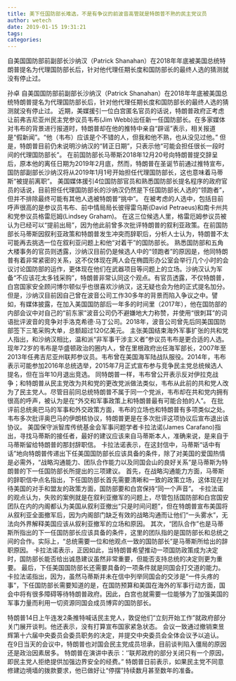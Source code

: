 ```yaml
---
title: 美下任国防部长难选，不是有争议的前波音高管就是特朗普不熟的民主党议员
author: wetech
date: 2019-01-15 19:31:21
tags: 
categories: 
---
```

自美国国防部前副部长沙纳汉（Patrick Shanahan）在2018年年底被美国总统特朗普提名为代理国防部长后，针对他代理任期长度和国防部长的最终人选的猜测就没有停止过。
<!-- more -->
孙卓
自美国国防部前副部长沙纳汉（Patrick Shanahan）在2018年年底被美国总统特朗普提名为代理国防部长后，针对他代理任期长度和国防部长的最终人选的猜测就没有停止过。
近期，美媒援引一位白宫匿名官员的话说，特朗普政府正考虑让前弗吉尼亚州民主党参议员韦布(Jim Webb)出任新一任国防部长。在多家媒体对韦布的背景进行报道时，特朗普却在他的推特中亲自“辟谣”表示，相关报道是“假新闻”。“他（韦布）应该是个不错的人，但我和他不熟，也从没见过他。”
但是，特朗普目前仍未说明沙纳汉的“转正日期”，只表示他“可能会担任很长一段时间的代理国防部长”。
在前国防部长马蒂斯2018年12月20号向特朗普提交辞呈后，原本他的离任日期为2019年2月底，然而，特朗普在圣诞节前通过推特宣布，国防部副部长沙纳汉将从2019年1月1号开始担任代理国防部长，这也意味着马蒂斯“被提前离职”。
美国媒体援引4位国防部官员和熟悉国防部长提名程序的政府官员的话说，目前担任代理国防部长的沙纳汉仍然是下任国防部长人选的“领跑者”，但并不排除最终可能有其他人选被特朗普“挑中”。
在被考虑的人选中，包括目前呼声很高的是参议员韦布、前中情局局长彼得雷乌斯(David Petraeus)和南卡州共和党参议员格雷厄姆(Lindsey Graham)。
在这三位候选人里，格雷厄姆参议员被认为已经可以“提前出局”，因为他此前曾多次批评特朗普的叙利亚政策。在前国防部长马蒂斯因叙利亚政策和特朗普发生冲突而辞职后，分析人士认为，特朗普不太可能再去挑选一位在叙利亚问题上和他“对着干”的国防部长。
熟悉国防部和五角大楼事务的官员则透露，沙纳汉目前仍是候选人中的“领跑者”的原因是，他同特朗普有着非常紧密的关系，这不仅体现在两人会在椭圆形办公室会举行几个小时的会议讨论国防部的运作，更体现在他们在武器项目等问题上的立场。沙纳汉认为军备“不应该花太多钱采购”，特朗普非常认同这个观点。有官员透露，不仅特朗普，白宫国家安全顾问博尔顿似乎也很喜欢沙纳汉，这无疑也会为他的正式提名加分。
但是，沙纳汉目前因自己曾在波音公司工作30多年的背景而陷入争议之中。譬如，有媒体披露，在加入美国国防部后一年多的时间里（2017年），他在国防部的内部会议中对自己的“前东家”波音公司仍不避嫌地大力称赞，并使用“很刺耳”的词语批评波音的竞争对手洛克希德·马丁公司。2018年，波音公司曾先后同美国国防部签下三笔采购大单，总额超过120亿美元。
主张美国结束海外军事扩张的共和党人指出，和沙纳汉相比，温和派“非军事干涉主义者”参议员韦布是更合适的人选。
现年72岁的韦布是华盛顿政治的圈内人，曾在里根政府出任海军部长，2007年至2013年任弗吉尼亚州联邦参议员。韦布曾在美国海军陆战队服役。2014年，韦布表示可能参加2016年总统选举，2015年7月正式宣布参与竞争民主党总统候选人提名，但在当年10月退出竞选。
同特朗普一样，韦布曾公开表示反对伊拉克战争；和特朗普从民主党改为共和党的更改党派做法类似，韦布从此前的共和党人改为了民主党人。尽管目前同总统特朗普不属于同一个党派，韦布却在共和党内拥有很高的呼声，被认为是在“外交和军事政策上和特朗普最有可能合拍的人”。
在批评前总统奥巴马的军事和外交政策方面，韦布的立场也和特朗普有多项类似之处。韦布多次批评奥巴马的伊朗核协议，特朗普更是在多次批评这项协议后宣布退出该协议。
美国保守派智库传统基金会军事问题学者卡拉法诺(James Carafano)指出，寻找马蒂斯的接任者，最好的建议应该来自马蒂斯本人，准确来说，是来自于马蒂斯留给特朗普的那封辞职信。
卡拉法诺表示，在这封信中，马蒂斯“话中有话”地向特朗普传递出下任美国国防部长应该具备的条件，除了对美国的爱国热情是必需外，“战略沟通能力、团队合作能力以及同国会山的良好关系”是马蒂斯为特朗普的下一任国防部长所提出的三项建议。
首先，在战略沟通能力方面，马蒂斯的辞职信中点名指出，下任国防部长首先需要清晰和一致的政策立场，这体现在对待美国的对手和盟友的政策方面，国防部要和白宫保持“同一个声音”。
卡拉法诺的观点认为，失败的案例就是在叙利亚撤军的问题上，尽管包括国防部和白宫国安团队在内的内阁都认为美国从叙利亚撤出“只是时间问题”，但在特朗普宣布美国将从叙利亚全面撤军后，因为内阁部门缺乏有效的战略沟通而让他们“一头雾水”，无法向外界解释美国应该从叙利亚撤军的立场和原因。
其次，“团队合作”也是马蒂斯所指出的下一任国防部长应该具备的条件，这里的团队指的是国防部长和总统之间的合作。实际上，“总统需要一位和他观点一致的国防部长”是马蒂斯所给出的辞职原因。
卡拉法诺表示，正因如此，当特朗普希望推动一项国防政策成为决定时，国防部长能否给出诚恳建议虽然非常重要，但能否支持总统的决定则更为重要。
最后，下任美国国防部长还需要具备的一项条件就是同国会打交道的能力。卡拉法诺指出，因为，虽然马蒂斯并未在信中列举同国会的交涉是“一件头疼的事”，下任国防部长需要知道的是，在国防预算和美国在海外的军事行动方面，国会中将有很多障碍等待特朗普政府。因此，白宫也就需要一位能够为了加强美国的军事力量而利用一切资源同国会成员博弈的国防部长。
 
 
特朗普14日上午连发2条推特喊话民主党人，敦促他们“立刻开始工作”就政府部分关门展开谈判。他还表示，没有打算宣布国家紧急状态。
会议一致通过撤销束昱辉第十六届中央委员会委员职务的决定，并提交中央委员会全体会议予以追认。
在9日当天的会议中，特朗普也对国会民主党成员坦承，目前谈判陷入僵局的原因还是政治因素居多。
特朗普在演讲中表示：‘’联邦政府的部分关闭只有一个原因，即民主党人拒绝提供加强边界安全的经费。”
特朗普日前表示，如果民主党不同意修建边境墙的拨款要求，他已做好让“停摆”持续数月甚至数年的准备。

